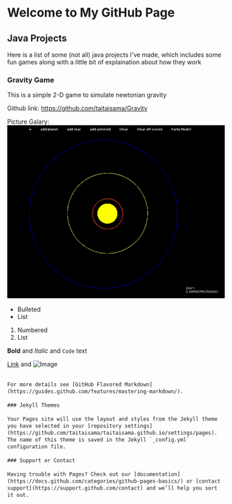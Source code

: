# Welcome to My GitHub Page

## Java Projects
  Here is a list of some (not all) java projects I've made, which includes some fun games along with a little bit of explaination about how they work
  
  ### Gravity Game
  This is a simple 2-D game to simulate newtonian gravity
  
  Github link: https://github.com/taitaisama/Gravity
  
  Picture Galary:
  ![solar system](https://github.com/taitaisama/taitaisama.github.io/blob/main/images/solarsystem.png?raw=true)

  

- Bulleted
- List

1. Numbered
2. List

**Bold** and _Italic_ and `Code` text

[Link](url) and ![Image](src)
```

For more details see [GitHub Flavored Markdown](https://guides.github.com/features/mastering-markdown/).

### Jekyll Themes

Your Pages site will use the layout and styles from the Jekyll theme you have selected in your [repository settings](https://github.com/taitaisama/taitaisama.github.io/settings/pages). The name of this theme is saved in the Jekyll `_config.yml` configuration file.

### Support or Contact

Having trouble with Pages? Check out our [documentation](https://docs.github.com/categories/github-pages-basics/) or [contact support](https://support.github.com/contact) and we’ll help you sort it out.
